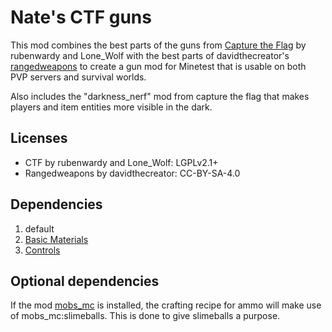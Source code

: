 # Nate's CTF guns

This mod combines the best parts of the guns from [Capture the Flag](https://github.com/MT-CTF/capturetheflag) by rubenwardy and Lone_Wolf with the best parts of davidthecreator's [rangedweapons](https://forum.minetest.net/viewtopic.php?t=15173) to create a gun mod for Minetest that is usable on both PVP servers and survival worlds.

Also includes the "darkness_nerf" mod from capture the flag that makes players and item entities more visible in the dark.

## Licenses

- CTF by rubenwardy and Lone_Wolf: LGPLv2.1+
- Rangedweapons by davidthecreator: CC-BY-SA-4.0

## Dependencies 

1. default
2. [Basic Materials](https://content.minetest.net/packages/VanessaE/basic_materials/)
3. [Controls](https://forum.minetest.net/viewtopic.php?t=18471)

## Optional dependencies

If the mod [mobs\_mc](https://forum.minetest.net/viewtopic.php?t=17751) is installed, the crafting recipe for ammo will make use of mobs_mc:slimeballs. This is done to give slimeballs a purpose.
